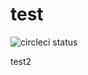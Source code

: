 # test
![circleci status](https://circleci.com/gh/yorulen/test/tree/master.svg?style=shield&circle-token=734fe78ae1ab85ea3944eb76054147ac8fdaed8b)

test2
